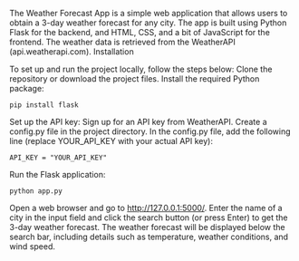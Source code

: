 The Weather Forecast App is a simple web application that allows users to obtain a 3-day weather forecast for any city. The app is built using Python Flask for the backend, and HTML, CSS, and a bit of JavaScript for the frontend. The weather data is retrieved from the WeatherAPI (api.weatherapi.com).
Installation

To set up and run the project locally, follow the steps below:
Clone the repository or download the project files.
Install the required Python package:

    pip install flask

Set up the API key:
Sign up for an API key from WeatherAPI.
Create a config.py file in the project directory.
In the config.py file, add the following line (replace YOUR_API_KEY with your actual API key):

    API_KEY = "YOUR_API_KEY"

Run the Flask application:

    python app.py

Open a web browser and go to http://127.0.0.1:5000/.
Enter the name of a city in the input field and click the search button (or press Enter) to get the 3-day weather forecast.
The weather forecast will be displayed below the search bar, including details such as temperature, weather conditions, and wind speed.
